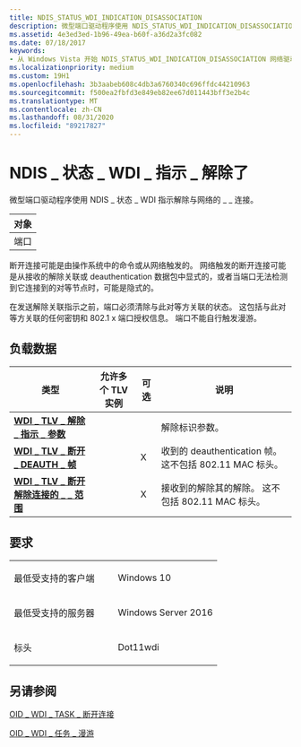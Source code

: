 ```yaml
---
title: NDIS_STATUS_WDI_INDICATION_DISASSOCIATION
description: 微型端口驱动程序使用 NDIS_STATUS_WDI_INDICATION_DISASSOCIATION 指示端口与网络断开连接。
ms.assetid: 4e3ed3ed-1b96-49ea-b60f-a36d2a3fc082
ms.date: 07/18/2017
keywords:
- 从 Windows Vista 开始 NDIS_STATUS_WDI_INDICATION_DISASSOCIATION 网络驱动程序
ms.localizationpriority: medium
ms.custom: 19H1
ms.openlocfilehash: 3b3aabeb608c4db3a6760340c696ffdc44210963
ms.sourcegitcommit: f500ea2fbfd3e849eb82ee67d011443bff3e2b4c
ms.translationtype: MT
ms.contentlocale: zh-CN
ms.lasthandoff: 08/31/2020
ms.locfileid: "89217827"
---
```

# <a name="ndis_status_wdi_indication_disassociation"></a>NDIS \_ 状态 \_ WDI \_ 指示 \_ 解除了


微型端口驱动程序使用 NDIS \_ 状态 \_ WDI 指示解除与网络的 \_ \_ 连接。

| 对象 |
|--------|
| 端口   |

 

断开连接可能是由操作系统中的命令或从网络触发的。 网络触发的断开连接可能是从接收的解除关联或 deauthentication 数据包中显式的，或者当端口无法检测到它连接到的对等节点时，可能是隐式的。

在发送解除关联指示之前，端口必须清除与此对等方关联的状态。 这包括与此对等方关联的任何密钥和 802.1 x 端口授权信息。 端口不能自行触发漫游。

## <a name="payload-data"></a>负载数据


| 类型 | 允许多个 TLV 实例 | 可选 | 说明 |
| --- | --- | --- | --- |
| [**WDI \_ TLV \_ 解除 \_ 指示 \_ 参数**](./wdi-tlv-disassociation-indication-parameters.md) |   |   | 解除标识参数。 |
| [**WDI \_ TLV \_ 断开 \_ DEAUTH \_ 帧**](./wdi-tlv-disconnect-deauth-frame.md) |   | X | 收到的 deauthentication 帧。 这不包括 802.11 MAC 标头。 |
| [**WDI \_ TLV \_ 断开解除连接的 \_ \_ 范围**](./wdi-tlv-disconnect-disassociation-frame.md) |   | X | 接收到的解除其的解除。 这不包括 802.11 MAC 标头。 | 

<a name="requirements"></a>要求
------------

<table>
<colgroup>
<col width="50%" />
<col width="50%" />
</colgroup>
<tbody>
<tr class="odd">
<td><p>最低受支持的客户端</p></td>
<td><p>Windows 10</p></td>
</tr>
<tr class="even">
<td><p>最低受支持的服务器</p></td>
<td><p>Windows Server 2016</p></td>
</tr>
<tr class="odd">
<td><p>标头</p></td>
<td>Dot11wdi</td>
</tr>
</tbody>
</table>

## <a name="see-also"></a>另请参阅


[OID \_ WDI \_ TASK \_ 断开连接](oid-wdi-task-disconnect.md)

[OID \_ WDI \_ 任务 \_ 漫游](oid-wdi-task-roam.md)

 


